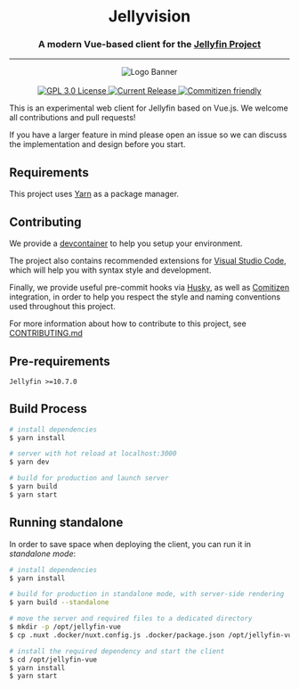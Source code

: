 <h1 align="center">Jellyvision</h1>
<h3 align="center">A modern Vue-based client for the <a href="https://jellyfin.org">Jellyfin Project</a></h3>

---

<p align="center">
<img alt="Logo Banner" src="https://raw.githubusercontent.com/jellyfin/jellyfin-ux/master/branding/SVG/banner-logo-solid.svg?sanitize=true"/>
<br/>
<br/>
<a href="https://github.com/jellyfin/jellyfin-vue">
<img alt="GPL 3.0 License" src="https://img.shields.io/github/license/MrTimscampi/jellyvision.svg"/>
</a>
<a href="https://github.com/jellyfin/jellyfin-vue/releases">
<img alt="Current Release" src="https://img.shields.io/github/release/MrTimscampi/jellyvision.svg"/>
</a>
<a href="http://commitizen.github.io/cz-cli/">
<img alt="Commitizen friendly" src="https://img.shields.io/badge/commitizen-friendly-brightgreen.svg" />
</a>
</p>

This is an experimental web client for Jellyfin based on Vue.js. We welcome all contributions and pull requests!

If you have a larger feature in mind please open an issue so we can discuss the implementation and design before you start.

## Requirements

This project uses [Yarn](https://yarnpkg.com/getting-started/install) as a package manager.

## Contributing

We provide a [devcontainer](https://code.visualstudio.com/docs/remote/containers) to help you setup your environment.

The project also contains recommended extensions for [Visual Studio Code](https://code.visualstudio.com/), which will help you with syntax style and development.

Finally, we provide useful pre-commit hooks via [Husky](https://typicode.github.io/husky/#/), as well as [Comitizen](https://github.com/commitizen/cz-cli) integration, in order to help you respect the style and naming conventions used throughout this project.

For more information about how to contribute to this project, see [CONTRIBUTING.md](https://github.com/jellyfin/jellyfin-vue/blob/master/CONTRIBUTING.md)

## Pre-requirements

```
Jellyfin >=10.7.0
```

## Build Process

```bash
# install dependencies
$ yarn install

# server with hot reload at localhost:3000
$ yarn dev

# build for production and launch server
$ yarn build
$ yarn start

```

## Running standalone

In order to save space when deploying the client, you can run it in _standalone mode_:

```bash
# install dependencies
$ yarn install

# build for production in standalone mode, with server-side rendering
$ yarn build --standalone

# move the server and required files to a dedicated directory
$ mkdir -p /opt/jellyfin-vue
$ cp .nuxt .docker/nuxt.config.js .docker/package.json /opt/jellyfin-vue

# install the required dependency and start the client
$ cd /opt/jellyfin-vue
$ yarn install
$ yarn start
```
